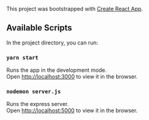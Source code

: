 This project was bootstrapped with [Create React App](https://github.com/facebook/create-react-app).

## Available Scripts

In the project directory, you can run:

### `yarn start`

Runs the app in the development mode.<br />
Open [http://localhost:3000](http://localhost:3000) to view it in the browser.

### `nodemon server.js`

Runs the express server.<br />
Open [http://localhost:5000](http://localhost:5000) to view it in the browser.
